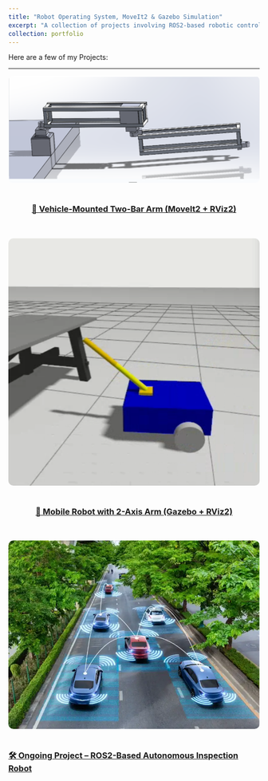```yaml
---
title: "Robot Operating System, MoveIt2 & Gazebo Simulation"
excerpt: "A collection of projects involving ROS2-based robotic control, motion planning using MoveIt2, and simulation in Gazebo.<br/><img src='/images/ros2_moveit2.jpg'>"
collection: portfolio
---
```


Here are a few of my Projects:


<style>
.design-section {
  display: flex;
  flex-wrap: wrap;
  align-items: center;
  margin-bottom: 2rem;
}
.design-section img {
  max-width: 45%;
  border-radius: 10px;
  margin-right: 5%;
}
.design-section .desc {
  flex: 1;
  min-width: 250px;
}
@media (max-width: 1000px) {
  .design-section {
    flex-direction: column;
  }
  .design-section img {
    max-width: 100%;
    margin-right: 0;
    margin-bottom: 1rem;
  }
}
</style>

---

<!-- 🚗 Project 1: Two-Bar Arm -->
<div class="design-section">
  <a href="/portfolio/two-bar-arm/">
    <img src="/images/two_bar_link.png" alt="Vehicle Arm">
  </a>
  <div class="desc">
    <h3>
      <a href="/portfolio/two-bar-arm/">
        🚗 Vehicle-Mounted Two-Bar Arm (MoveIt2 + RViz2)
      </a>
    </h3>
  </div>
</div>

<!-- 🤖 Project 2: Mobile Robot -->
<div class="design-section">
  <a href="/portfolio/mobile-robot-gazebo/">
    <img src="/images/mobile_robot.png" alt="Mobile Robot with 2-Axis Arm">
  </a>
  <div class="desc">
    <h3>
      <a href="/portfolio/mobile-robot-gazebo/">
        🤖 Mobile Robot with 2-Axis Arm (Gazebo + RViz2)
      </a>
    </h3>
  </div>
</div>

<div class="design-section">
  <a href="/portfolio/ongoing-robot-project/">
    <img src="/images/servilance.png" alt="Ongoing Robot">
  </a>

  <h3>
    <a href="/portfolio/ongoing-robot-project/">
      🛠️ Ongoing Project – ROS2-Based Autonomous Inspection Robot
    </a>
  </h3>
</div>
